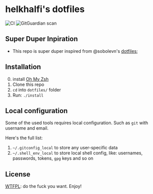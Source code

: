 # helkhalfi's dotfiles

![CI](https://github.com/helkhalfi/dotfiles/workflows/CI/badge.svg)
![GitGuardian scan](https://github.com/helkhalfi/dotfiles/workflows/GitGuardian%20scan/badge.svg)

## Super Duper Inpiration

- This repo is super duper inspired from @sobolevn's [dotfiles](https://github.com/sobolevn/dotfiles);

## Installation

0. install [Oh My Zsh](https://ohmyz.sh)
1. Clone this repo
2. `cd` into `dotfiles/` folder
3. Run: `./install`


## Local configuration

Some of the used tools requires local configuration. Such as `git` with username and email.

Here's the full list:

1. `~/.gitconfig_local` to store any user-specific data
2. `~/.shell_env_local` to store local shell config, like: usernames, passwords, tokens, `gpg` keys and so on


## License

[WTFPL](https://en.wikipedia.org/wiki/WTFPL): do the fuck you want. Enjoy!
